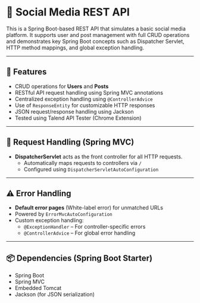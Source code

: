 # 📱 Social Media REST API

This is a Spring Boot-based REST API that simulates a basic social media platform. It supports user and post management with full CRUD operations and demonstrates key Spring Boot concepts such as Dispatcher Servlet, HTTP method mappings, and global exception handling.

---

## 🚀 Features

- CRUD operations for **Users** and **Posts**
- RESTful API request handling using Spring MVC annotations
- Centralized exception handling using `@ControllerAdvice`
- Use of `ResponseEntity` for customizable HTTP responses
- JSON request/response handling using Jackson
- Tested using Talend API Tester (Chrome Extension)

---

## 🔄 Request Handling (Spring MVC)

- **DispatcherServlet** acts as the front controller for all HTTP requests.
  - Automatically maps requests to controllers via `/`
  - Configured using `DispatcherServletAutoConfiguration`

---

## ⚠️ Error Handling

- **Default error pages** (White-label error) for unmatched URLs
- Powered by `ErrorMvcAutoConfiguration`
- Custom exception handling:
  - `@ExceptionHandler` – For controller-specific errors
  - `@ControllerAdvice` – For global error handling

---

## 📦 Dependencies (Spring Boot Starter)

- Spring Boot
- Spring MVC
- Embedded Tomcat
- Jackson (for JSON serialization)
